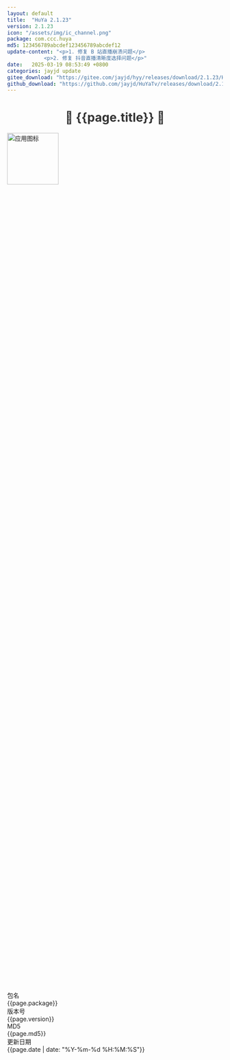 ```yaml
---
layout: default
title:  "HuYa 2.1.23"
version: 2.1.23
icon: "/assets/img/ic_channel.png"
package: com.ccc.huya
md5: 123456789abcdef123456789abcdef12
update-content: "<p>1. 修复 B 站直播崩溃问题</p>
            <p>2. 修复 抖音直播清晰度选择问题</p>"
date:   2025-03-19 08:53:49 +0800
categories: jayjd update
gitee_download: "https://gitee.com/jayjd/hyy/releases/download/2.1.23/HuYa-2.1.23-20250319.apk"
github_download: "https://github.com/jayjd/HuYaTv/releases/download/2.1.23/HuYa-2.1.23-20250319.apk"
---
```

 <style>
    h1 {
      color: #333;
      text-align: center;
    }

    h2 {
      color: #555;
    }

    h3 {
      color: #777;
    }

    p {
      line-height: 1.6;
    }
  </style>
<h1>🌟 {{page.title}} 🌟</h1>
<div class="info-section">
    <!-- 图标信息 -->
    <div class="info-row">
        <img src="{{page.icon}}" alt="应用图标" width="120" height="120">
        <div style="display: flex; flex-direction: column; justify-content: center; height: 100%;">
            <!-- 包名信息 -->
            <div class="info-row-label">
                <div class="info-label">包名</div>
                <div>{{page.package}}</div>
            </div>
            <!-- 版本号信息 -->
            <div class="info-row-label">
                <div class="info-label">版本号</div>
                <div>{{page.version}}</div>
            </div>
            <!-- MD5 信息 -->
            <div class="info-row-label">
                <div class="info-label">MD5</div>
                <div>{{page.md5}}</div>
            </div>
            <!-- 更新日期信息 -->
            <div class="info-row-label">
                <div class="info-label">更新日期</div>
                <div>{{page.date | date: "%Y-%m-%d %H:%M:%S"}}</div>
            </div>
        </div>
    </div>
</div>
<div class="info-section">
    <h2>重要声明</h2>
    <p>目前，6.0 以下的版本基本已无明显 BUG，我们仅保证该版本能够正常播放。</p>
    <p>由于这些版本过于久远，缺乏真实的测试环境，后续新增功能将仅针对 6.0 以上的设备进行适配。</p>
</div>
<div class="info-section">
    <div class="info-row">
        <div class="info-label">更新内容</div>
        <div>
            {{page.update-content}}
        </div>
    </div>
</div>
<div class="info-section">
    <h2>下载地址</h2>
    <div class="info-row">
        <a href="{{page.gitee_download}}" class="download-button">
            {{site.gitee-svg}}&nbsp;&nbsp;Gitee 下载
        </a>
        &nbsp;
        <a href="{{page.github_download}}" class="download-button">
            {{site.github-svg}}&nbsp;&nbsp;GitHub 下载
        </a>
    </div>
</div>
